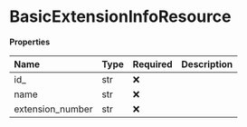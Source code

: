 # BasicExtensionInfoResource

**Properties**

| Name             | Type | Required | Description |
| :--------------- | :--- | :------- | :---------- |
| id\_             | str  | ❌       |             |
| name             | str  | ❌       |             |
| extension_number | str  | ❌       |             |

<!-- This file was generated by liblab | https://liblab.com/ -->
